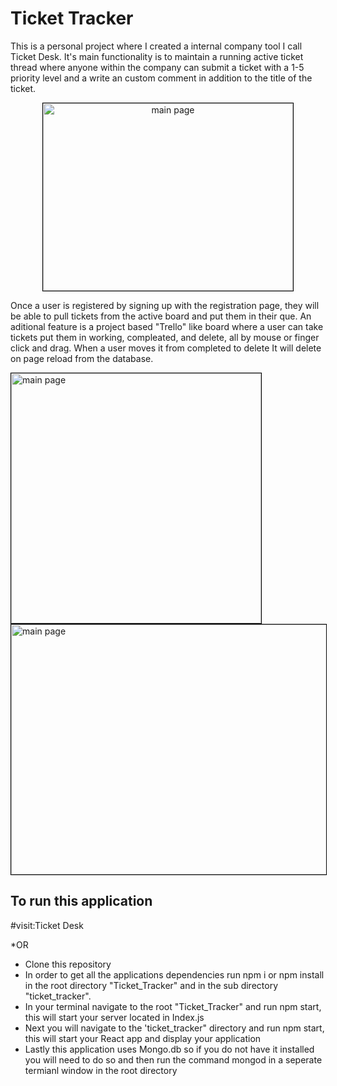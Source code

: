 # Ticket Tracker

This is a personal project where I created a internal company tool I call Ticket Desk. It's main functionality is to maintain a running active ticket thread where anyone within the company can submit a ticket with a 1-5 priority level and a write an custom comment in addition to the title of the ticket.
<p align='center'>
  <image src='/ticket_tracker/src/Images/mainPage.png' alt='main page' height='300px' width='400px' style='border:1px solid black'/>
</p>
Once a user is registered by signing up with the registration page, they will be able to pull tickets from the active board and put them in their que. 
An aditional feature is a project based "Trello" like board where a user can take tickets put them in working, compleated, and delete, all by mouse or finger click and drag. When a user moves it from completed to delete It will delete on page reload from the database. 

<image src='/ticket_tracker/src/Images/userPage.png' alt='main page' height='400px' width='400px' style='border:1px solid black' /> <image src='ticket_tracker/src/Images/kanban1.png' alt='main page' height='400px' width='600px' style='border:1px solid black' />

## To run this application
#visit:<a src='http://209.151.144.62/'>Ticket Desk</a> 

*OR
- Clone this repository 
- In order to get all the applications dependencies run npm i or npm install in the root directory "Ticket_Tracker" and in the sub directory "ticket_tracker".
- In your terminal navigate to the root "Ticket_Tracker" and run npm start, this will start your server located in Index.js
- Next you will navigate to the 'ticket_tracker" directory and run npm start, this will start your React app and display your application
- Lastly this application uses Mongo.db so if you do not have it installed you will need to do so and then run the command mongod in a seperate termianl window in the root directory
